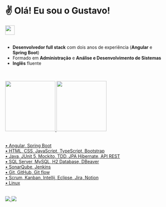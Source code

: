 # ✌️ Olá! Eu sou o Gustavo!

<a href="https://br.linkedin.com/in/gustavogalli" target="_blank">
  <img style="height: 30px" src="https://cdn.jsdelivr.net/gh/devicons/devicon/icons/linkedin/linkedin-original.svg"/>
</a> 

<!--
<a href="https://wa.me/5511945113393?text=Oi!%20Vi%20seu%20GitHub%20e%20gostaria%20de%20conversar!" target="_blank">
  <img style="height: 30px" src="https://upload.wikimedia.org/wikipedia/commons/5/5e/WhatsApp_icon.png">
</a>
-->

<br>
<br>

* **Desenvolvedor full stack** com dois anos de experiência (**Angular** e **Spring Boot**)
* Formado em **Administração** e **Análise e Desenvolvimento de Sistemas**
* **Inglês** fluente

<br>
<br>

<div>
  <a href="https://github.com/gustavogalli">
  <img height="160em" src="https://github-readme-stats.vercel.app/api?username=gustavogalli&show_icons=true&include_all_commits=true&count_private=true&theme=github_dark"/>
  <img height="160em" src="https://github-readme-stats.vercel.app/api/top-langs/?username=gustavogalli&layout=compact&langs_count=16&theme=github_dark"/>
</div>

<br>
<br>
• Angular, Spring Boot <br>
• HTML, CSS, JavaScript, TypeScript, Bootstrap <br>
• Java, JUnit 5, Mockito, TDD, JPA Hibernate, API REST <br>
• SQL Server, MySQL, H2 Database, DBeaver <br>
• SonarQube, Jenkins <br>
• Git, GitHub, Git flow <br>
• Scrum, Kanban, Intellij, Eclipse, Jira, Notion <br>
• Linux <br>
<br>
<br>
  
<!--
### 💻 Tecnologias

##### Front-end
<img src="https://img.shields.io/badge/HTML5-E34F26?style=for-the-badge&logo=html5&logoColor=white"> 
<img src="https://img.shields.io/badge/CSS3-1572B6?style=for-the-badge&logo=css3&logoColor=white">
<img src="https://img.shields.io/badge/JavaScript-F7DF1E?style=for-the-badge&logo=javascript&logoColor=black">
<img src="https://img.shields.io/badge/Bootstrap-563D7C?style=for-the-badge&logo=bootstrap&logoColor=white">
<img src="https://img.shields.io/badge/Angular-DD0031?style=for-the-badge&logo=angular&logoColor=white">
<img src="https://img.shields.io/badge/Netlify-00C7B7?style=for-the-badge&logo=netlify&logoColor=white">
-->
  
<!--
<img style="height: 50px" src="https://cdn.jsdelivr.net/gh/devicons/devicon/icons/html5/html5-plain-wordmark.svg" /> <img style="height: 50px" src="https://cdn.jsdelivr.net/gh/devicons/devicon/icons/css3/css3-plain-wordmark.svg" /> <img style="height: 50px" src="https://cdn.jsdelivr.net/gh/devicons/devicon/icons/javascript/javascript-plain.svg" /> <img style="height: 50px" src="https://cdn.jsdelivr.net/gh/devicons/devicon/icons/bootstrap/bootstrap-plain-wordmark.svg" /> <img style="height: 50px" src="https://cdn.jsdelivr.net/gh/devicons/devicon/icons/angularjs/angularjs-plain.svg" /> <img style="width: 50px" src="https://cdn.jsdelivr.net/gh/devicons/devicon/icons/vscode/vscode-original.svg" /> <img style="width: 50px" src="https://cdn.jsdelivr.net/gh/devicons/devicon/icons/java/java-original.svg" /> <img style="width: 50px" src="https://cdn.jsdelivr.net/gh/devicons/devicon/icons/spring/spring-original.svg" /> <img style="width: 50px" src="https://cdn.jsdelivr.net/gh/devicons/devicon/icons/mysql/mysql-original.svg" /> <img style="width: 50px" src="https://cdn.jsdelivr.net/gh/devicons/devicon/icons/heroku/heroku-plain-wordmark.svg" /> <img style="width: 50px" src="https://cdn.jsdelivr.net/gh/devicons/devicon/icons/git/git-original.svg" /> <img style="width: 50px" src="https://cdn.jsdelivr.net/gh/devicons/devicon/icons/github/github-original.svg" /> <img style="width: 50px" src="https://cdn.jsdelivr.net/gh/devicons/devicon/icons/jira/jira-original-wordmark.svg" /> <img style="width: 50px" src="https://cdn.jsdelivr.net/gh/devicons/devicon/icons/ubuntu/ubuntu-plain-wordmark.svg" />
-->
<!--
##### Back-end
<img src="https://img.shields.io/badge/Java-ED8B00?style=for-the-badge&logo=java&logoColor=white">
<img src="https://img.shields.io/badge/Junit5-25A162?style=for-the-badge&logo=junit5&logoColor=white">
<img src="https://img.shields.io/badge/Spring-6DB33F?style=for-the-badge&logo=spring&logoColor=white">
<img src="https://img.shields.io/badge/Spring_Boot-F2F4F9?style=for-the-badge&logo=spring-boot">
<img src="https://img.shields.io/badge/MySQL-005C84?style=for-the-badge&logo=mysql&logoColor=white">
<img src="https://img.shields.io/badge/json-5E5C5C?style=for-the-badge&logo=json&logoColor=white">
<img src="https://img.shields.io/badge/Swagger-85EA2D?style=for-the-badge&logo=Swagger&logoColor=white">
<img src="https://img.shields.io/badge/Heroku-430098?style=for-the-badge&logo=heroku&logoColor=white">
-->


  
<!--
##### Tools
<img src="https://img.shields.io/badge/GIT-E44C30?style=for-the-badge&logo=git&logoColor=white">
<img src="https://img.shields.io/badge/GitHub-100000?style=for-the-badge&logo=github&logoColor=white">
<img src="https://img.shields.io/badge/Jira-0052CC?style=for-the-badge&logo=Jira&logoColor=white">
<img src="https://img.shields.io/badge/Notion-000000?style=for-the-badge&logo=notion&logoColor=white">
<img src="https://img.shields.io/badge/Linux-FCC624?style=for-the-badge&logo=linux&logoColor=black">
<img src="https://img.shields.io/badge/Eclipse-2C2255?style=for-the-badge&logo=eclipse&logoColor=white">
<img src="https://img.shields.io/badge/Visual_Studio_Code-0078D4?style=for-the-badge&logo=visual%20studio%20code&logoColor=white">
-->


  
<!--
##### Office
<img src="https://img.shields.io/badge/Google%20Sheets-34A853?style=for-the-badge&logo=google-sheets&logoColor=white">
<img src="https://img.shields.io/badge/Microsoft_Excel-217346?style=for-the-badge&logo=microsoft-excel&logoColor=white">
<img src="https://img.shields.io/badge/Microsoft_PowerPoint-B7472A?style=for-the-badge&logo=microsoft-powerpoint&logoColor=white">
<img src="https://img.shields.io/badge/Microsoft_Word-2B579A?style=for-the-badge&logo=microsoft-word&logoColor=white">
-->
  

<!--
### 🚀 Contato
-->
  
<a href="https://br.linkedin.com/in/gustavogalli" target="_blank">
  <img src="https://img.shields.io/badge/LinkedIn-0077B5?style=for-the-badge&logo=linkedin&logoColor=white"></img>
</a> <a href="mailto:gustavosgalli@gmail.com" target="_blank">
  <img src="https://img.shields.io/badge/Gmail-D14836?style=for-the-badge&logo=gmail&logoColor=white"></img>
</a> <!--<a href="https://wa.me/5511945113393?text=Oi!%20Vi%20seu%20GitHub%20e%20gostaria%20de%20conversar!" target="_blank">
  <img src="https://img.shields.io/badge/WhatsApp-25D366?style=for-the-badge&logo=whatsapp&logoColor=white"></img>
</a>-->
